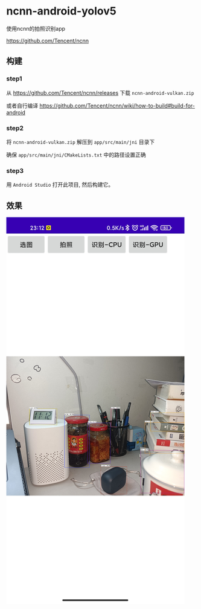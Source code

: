 # ncnn-android-yolov5

使用ncnn的拍照识别app

https://github.com/Tencent/ncnn

## 构建
### step1

从 https://github.com/Tencent/ncnn/releases 下载 `ncnn-android-vulkan.zip`

或者自行编译 https://github.com/Tencent/ncnn/wiki/how-to-build#build-for-android

### step2

将 `ncnn-android-vulkan.zip` 解压到 `app/src/main/jni` 目录下

确保 `app/src/main/jni/CMakeLists.txt` 中的路径设置正确

### step3

用 `Android Studio` 打开此项目, 然后构建它。

## 效果

![效果](.img/screenshot2.jpg)

